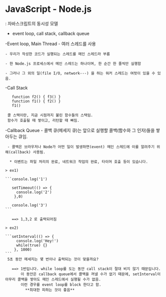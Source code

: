 # JavaScript - Node.js

: 자바스크립트의 동시성 모델 
   - event loop, call stack, callback queue
   
  -Event loop, Main Thread
    - 여러 스레드를 사용
   
    - 우리가 작성한 코드가 실행되는 스레드를 메인 스레드라 부름
   
    - 한 Node.js 프로세스에서 메인 스레드는 하나이며, 한 순간 한 줄씩만 실행함
   
    - 그러나 그 외의 일(file I/O, network---) 을 하는 워커 스레드는 여럿이 있을 수 있음.

  -Call Stack 
   ```function f3() {}
      function f2() { f3() }
      function f1() { f2() }
      f1()
   ```      
     콜 스택이란, 지금 시점까지 불린 함수들의 스택임.
     함수가 호출될 때 쌓이고, 리턴할 때 빠짐.
     
     
  -Callback Queue
     - 콜백 큐(메세지 큐)는 앞으로 실행할 콜백(함수와 그 인자)들을 쌓아두는 큐임.
     
     - 콜백은 브라우저나 Node가 어떤 일이 발생하면(event) 메인 스레드에 이를 알려주기 위해(callback) 사용됨.
     
      * 이벤트는 파일 처리의 완료, 네트워크 작업의 완료, 타이머 호출 등이 있습니다.
    
    > ex1)
    
    ```console.log('1')
    
       setTimeout(() => {
         console.log('2')
        },0)
        
       console.log('3')
    ```
     
       ==> 1,3,2 로 출력되어짐
       
    > ex2)
    
    ```setInterval(() => {
         console.log('Hey!')
         while(true) {}
        }, 1000)
    ```
     5초 동안 메세지는 몇 번이나 출력되는 것이 맞을까요?
        
       ==> 1번입니다. while loop를 도는 동안 call stack이 절대 비지 않기 때문입니다.
           이 동안은 callback queue에서 콜백을 꺼낼 수가 없기 때문에, setInterval이 아무리 콜백을 쌓아도 메인 스레드에서 실행될 수가 없음.
           이런 경우를 event loop를 block 한다고 함.
             **최대한 피하는 것이 좋음**
